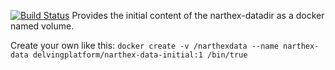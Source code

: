 [![Build Status](https://travis-ci.org/delving/narthex-datadir-docker.svg)](https://travis-ci.org/delving/narthex-datadir-docker)
Provides the initial content of the narthex-datadir as a docker named volume.

Create your own like this: `docker create -v /narthexdata --name narthex-data delvingplatform/narthex-data-initial:1 /bin/true`
